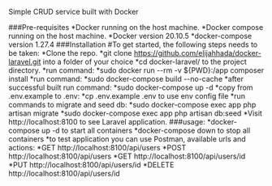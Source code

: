 Simple CRUD service built with Docker

###Pre-requisites
*Docker running on the host machine.
*Docker compose running on the host machine.
*Docker version 20.10.5
*docker-compose version 1.27.4
###Installation
#To get started, the following steps needs to be taken:
*Clone the repo.
*git clone https://github.com/elijahhada/docker-laravel.git into a folder of your choice
*cd docker-laravel/ to the project directory.
*run command:
*sudo docker run --rm -v ${PWD}:/app composer install
*run command:
*sudo docker-compose build --no-cache
*after successful built run command:
*sudo docker-compose up -d
*copy from .env.example to .env:
*cp .env.example .env to use env config file
*run commands to migrate and seed db:
*sudo docker-compose exec app php artisan migrate
*sudo docker-compose exec app php artisan db:seed
*Visit http://localhost:8100 to see Laravel application.
###usage:
*docker-compose up -d to start all containers
*docker-compose down to stop all containers
*to test application you can use Postman, available urls and actions:
*GET http://localhost:8100/api/users
*POST http://localhost:8100/api/users
*GET http://localhost:8100/api/users/id
*PUT http://localhost:8100/api/users/id
*DELETE http://localhost:8100/api/users/id
